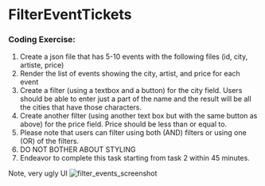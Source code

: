# FilterEventTickets

### Coding Exercise:
1. Create a json file that has 5-10 events with the following files (id, city, artiste, price)
2. Render the list of events showing the city, artist, and price for each event
3. Create a filter (using a textbox and a button) for the city field. Users should be able to enter just a part of the name and the result will be all the cities that have those characters.
4. Create another filter (using another text box but with the same button as above) for the price field. Price should be less than or equal to. 
5. Please note that users can filter using both (AND) filters or using one (OR) of the filters.
6. DO NOT BOTHER ABOUT STYLING
7. Endeavor to complete this task starting from task 2 within 45 minutes.

Note, very ugly UI
![filter_events_screenshot](https://user-images.githubusercontent.com/10738882/185258960-b08c5d0b-5aa1-4721-8a29-80a4b8d9c865.png)

